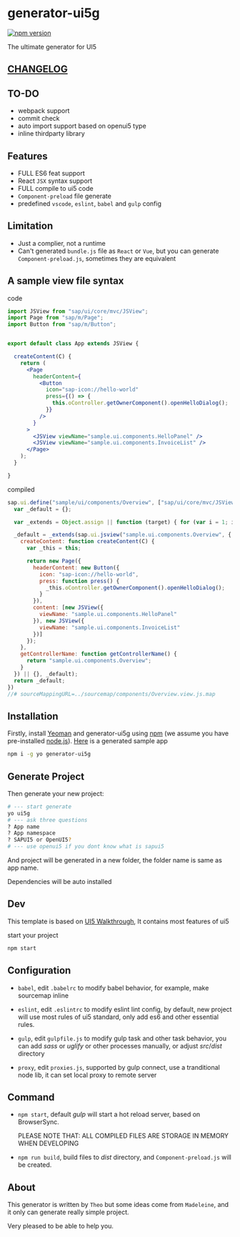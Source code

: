 # generator-ui5g

[![npm version](https://badge.fury.io/js/generator-ui5g.svg)](https://www.npmjs.com/package/generator-ui5g)

The ultimate generator for UI5

## [CHANGELOG](./CHANGELOG.md)

## TO-DO

* webpack support
* commit check
* auto import support based on openui5 type
* inline thirdparty library

## Features

* FULL ES6 feat support
* React `JSX` syntax support
* FULL compile to ui5 code
* `Component-preload` file generate
* predefined `vscode`, `eslint`, `babel` and `gulp` config

## Limitation

* Just a complier, not a runtime
* Can't generated `bundle.js` file as `React` or `Vue`, but you can generate `Component-preload.js`, sometimes they are equivalent

## A sample view file syntax

code

```jsx
import JSView from "sap/ui/core/mvc/JSView";
import Page from "sap/m/Page";
import Button from "sap/m/Button";


export default class App extends JSView {

  createContent(C) {
    return (
      <Page
        headerContent={
          <Button
            icon="sap-icon://hello-world"
            press={() => {
              this.oController.getOwnerComponent().openHelloDialog();
            }}
          />
        }
      >
        <JSView viewName="sample.ui.components.HelloPanel" />
        <JSView viewName="sample.ui.components.InvoiceList" />
      </Page>
    );
  }

}

```

compiled

```js
sap.ui.define("sample/ui/components/Overview", ["sap/ui/core/mvc/JSView", "sap/m/Page", "sap/m/Button"], function (JSView, Page, Button) {
  var _default = {};

  var _extends = Object.assign || function (target) { for (var i = 1; i < arguments.length; i++) { var source = arguments[i]; for (var key in source) { if (Object.prototype.hasOwnProperty.call(source, key)) { target[key] = source[key]; } } } return target; };

  _default = _extends(sap.ui.jsview("sample.ui.components.Overview", {
    createContent: function createContent(C) {
      var _this = this;

      return new Page({
        headerContent: new Button({
          icon: "sap-icon://hello-world",
          press: function press() {
            _this.oController.getOwnerComponent().openHelloDialog();
          }
        }),
        content: [new JSView({
          viewName: "sample.ui.components.HelloPanel"
        }), new JSView({
          viewName: "sample.ui.components.InvoiceList"
        })]
      });
    },
    getControllerName: function getControllerName() {
      return "sample.ui.components.Overview";
    }
  }) || {}, _default);
  return _default;
})
//# sourceMappingURL=../sourcemap/components/Overview.view.js.map

```

## Installation

Firstly, install [Yeoman](http://yeoman.io) and generator-ui5g using [npm](https://www.npmjs.com/) (we assume you have pre-installed [node.js](https://nodejs.org/)). [Here](https://github.com/Soontao/ui5g-generate-proj) is a generated sample app

```bash
npm i -g yo generator-ui5g
```

## Generate Project

Then generate your new project:

```bash
# --- start generate
yo ui5g
# --- ask three questions
? App name
? App namespace
? SAPUI5 or OpenUI5?
# --- use openui5 if you dont know what is sapui5
```

And project will be generated in a new folder, the folder name is same as app name.

Dependencies will be auto installed

## Dev

This template is based on [UI5 Walkthrough](https://sapui5.hana.ondemand.com/test-resources/sap/m/demokit/tutorial/walkthrough/37/webapp/test/mockServer.html?sap-ui-theme=sap_belize), It contains most features of ui5

start your project

```bash
npm start
```

## Configuration

* ```babel```, edit ```.babelrc``` to modify babel behavior, for example, make sourcemap inline

* ```eslint```, edit ```.eslintrc``` to modify eslint lint config, by default, new project will use most rules of ui5 standard, only add es6 and other essential rules.

* ```gulp```, edit ```gulpfile.js``` to modify gulp task and other task behavior, you can add *sass* or *uglify* or other processes manually, or adjust *src*/*dist* directory

* ```proxy```, edit ```proxies.js```, supported by gulp connect, use a tranditional node lib, it can set local proxy to remote server

## Command

* ```npm start```, default *gulp* will start a hot reload server, based on BrowserSync.
  
  PLEASE NOTE THAT: ALL COMPILED FILES ARE STORAGE IN MEMORY WHEN DEVELOPING
  
* ```npm run build```, build files to *dist* directory, and ```Component-preload.js``` will be created.

## About

This generator is written by `Theo` but some ideas come from `Madeleine`, and it only can generate really simple project.

Very pleased to be able to help you.
